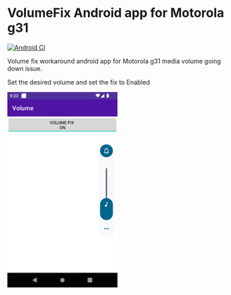 # VolumeFix Android app for Motorola g31

[![Android CI](https://github.com/envyen/VolumeFix/actions/workflows/android.yml/badge.svg)](https://github.com/envyen/VolumeFix/actions/workflows/android.yml)

Volume fix workaround android app for Motorola g31 media volume going down issue.

Set the desired volume and set the fix to Enabled

<img src="https://raw.githubusercontent.com/envyen/VolumeFix/master/assets/app.png" data-canonical-src="https://raw.githubusercontent.com/envyen/VolumeFix/master/assets/app.png" width="250" />
